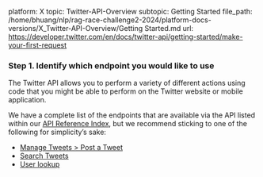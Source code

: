 platform: X
topic: Twitter-API-Overview
subtopic: Getting Started
file_path: /home/bhuang/nlp/rag-race-challenge2-2024/platform-docs-versions/X_Twitter-API-Overview/Getting Started.md
url: https://developer.twitter.com/en/docs/twitter-api/getting-started/make-your-first-request

### Step 1. Identify which endpoint you would like to use

The Twitter API allows you to perform a variety of different actions using code that you might be able to perform on the Twitter website or mobile application. 

We have a complete list of the endpoints that are available via the API listed within our [API Reference Index](https://developer.twitter.com/en/docs/api-reference-index), but we recommend sticking to one of the following for simplicity’s sake:

* [Manage Tweets > Post a Tweet](https://developer.twitter.com/en/docs/twitter-api/tweets/manage-tweets)
* [Search Tweets](https://developer.twitter.com/en/docs/twitter-api/tweets/search)
* [User lookup](https://developer.twitter.com/en/docs/twitter-api/users/lookup)